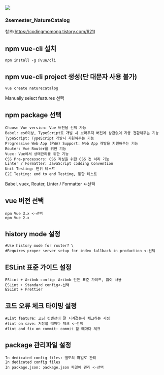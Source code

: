 
<img src="https://capsule-render.vercel.app/api?type=wave&color=auto&height=300&section=header&text=capsule%20render&fontSize=90" />


### 2semester_NatureCatalog
참조(https://codingmomong.tistory.com/621)


## npm vue-cli 설치
```
npm install -g @vue/cli
```


## npm vue-cli project 생성(단 대문자 사용 불가)
```
vue create naturecatalog
```
Manually select features 선택


## npm package 선택
```
Choose Vue version: Vue 버전을 선택 가능
Babel: es6이상, TypeScript로 개발 시 브라우저 버전에 상관없이 자동 전환해주는 기능
TypeScript: TypeScript 개발시 지원해주는 기능
Progressive Web App (PWA) Support: Web App 개발을 지원해주는 기능
Router: Vue Router를 위한 기능
Vuex: Vue에서 상태관리를 위한 기능
CSS Pre-processors: CSS 작성을 위한 CSS 전 처리 기능
Linter / Formatter: JavaScript codding Convention
Unit Testing: 단위 테스트
E2E Testing: end to end Testing, 통합 테스트
```
Babel, vuex, Router, Linter / Formatter <-선택


## vue 버전 선택
```
npm Vue 3.x <-선택
npm Vue 2.x 
```


## history mode 설정
```
#Use history mode for router? \
#Requires proper server setup for index fallback in production <-선택
```


## ESLint 표준 가이드 설정
```
ESLint + Aribnb config: Aribnb 만든 표준 가이드, 많이 사용
ESLint + Standard config<-선택
ESLint + Prettier
```


## 코드 오류 체크 타이밍 설정
```
#Lint feature: 코딩 컨벤션이 잘 지켜졌는지 체크하는 시점
#lint on save: 저장할 때마다 체크 <-선택
#lint and fix on commit: commit 할 때마다 체크
```


## package 관리파일 설정
```
In dedicated config files: 별도의 파일로 관리
In dedicated config files 
In package.json: package.json 파일에 관리 <-선택
```
